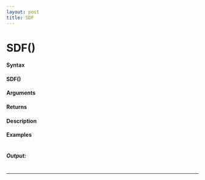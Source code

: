 ```yaml
---
layout: post
title: SDF
---
```


# SDF()


#### Syntax

#### SDF()

#### Arguments

#### Returns

#### Description

#### Examples

```

```

##### Output:

```

```

---